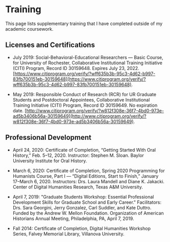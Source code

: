# Training

This page lists supplementary training that I have completed outside of my academic coursework.

## Licenses and Certifications
* July 2019: Social-Behavioral-Educational Researchers — Basic Course, for University of Rochester, Collaborative Institutional Training Initiative (CITI) Program, Record ID 30159648. Expires July 23, 2022. [https://www.citiprogram.org/verify/?wff635b3b-95c3-4d62-b997-83fb700151eb-30159648](https://www.citiprogram.org/verify/?wff635b3b-95c3-4d62-b997-83fb700151eb-30159648).

* May 2019: Responsible Conduct of Research (RCR) for UR Graduate Students and Postdoctoral Appointees, Collaborative Institutional Training Initiative (CITI) Program, Record ID 30159649. No expiration date. [http://www.citiprogram.org/verify/?w812f308e-36f7-4bd0-973e-ad5b3406b56a-30159649](http://www.citiprogram.org/verify/?w812f308e-36f7-4bd0-973e-ad5b3406b56a-30159649).

## Professional Development
* April 24, 2020:	Certificate of Completion, “Getting Started With Oral History,” Feb. 5–12, 2020. Instructor: Stephen M. Sloan. Baylor University Institute for Oral History. 

* March 6, 2020: Certificate of Completion, Spring 2020 Programming for Humanists Course, Part I — “Digital Editions, Start to Finish,” January 17–March 6, 2020. Instructors: Drs. Laura Mandell and Diane K. Jakacki. Center of Digital Humanities Research, Texas A&M University.

* April 7, 2019: "Graduate Students Workshop: Essential Professional Development Skills for Graduate School and Early Career." Facilitators: Drs. Sara Georgini, Jerry Gonzalez, Carl Suddler, and Kate Duttro. Funded by the Andrew W. Mellon Foundation. Organization of American Historians Annual Meeting, Philadelphia, PA, April 7, 2019.

* Fall 2014: Certificate of Completion, Digital Humanities Workshop Series, Falvey Memorial Library, Villanova University.
